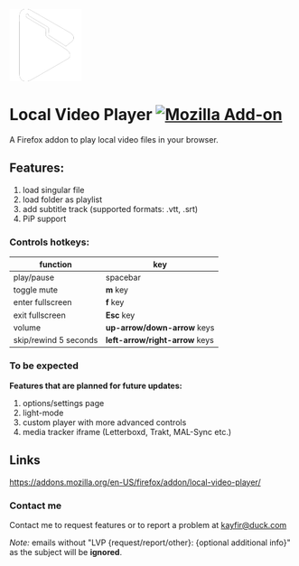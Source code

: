 ![Local Video Player](icons/icon_128.png)

# Local Video Player [![Mozilla Add-on](https://img.shields.io/amo/v/local-video-player)](https://addons.mozilla.org/en-US/firefox/addon/local-video-player/)

A Firefox addon to play local video files in your browser.

## Features:

1. load singular file
2. load folder as playlist
3. add subtitle track (supported formats: .vtt, .srt)
4. PiP support

### Controls hotkeys:

| function              | key                             |
| --------------------- | ------------------------------- |
| play/pause            | spacebar                        |
| toggle mute           | **m** key                       |
| enter fullscreen      | **f** key                       |
| exit fullscreen       | **Esc** key                     |
| volume                | **up-arrow/down-arrow** keys    |
| skip/rewind 5 seconds | **left-arrow/right-arrow** keys |


### To be expected

**Features that are planned for future updates:**

1. options/settings page
2. light-mode
3. custom player with more advanced controls
4.  media tracker iframe (Letterboxd, Trakt, MAL-Sync etc.)
## Links

https://addons.mozilla.org/en-US/firefox/addon/local-video-player/

### Contact me

Contact me to request features or to report a problem at kayfir@duck.com

_Note:_ emails without "LVP {request/report/other}: {optional additional info}" as the subject will be **ignored**.